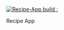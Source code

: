 [![Recipe-App build : ](https://circleci.com/gh/vcheruk2/recipe-app-spring5.svg?style=shield)](https://circleci.com/gh/vcheruk2/recipe-app-spring5)

Recipe App
